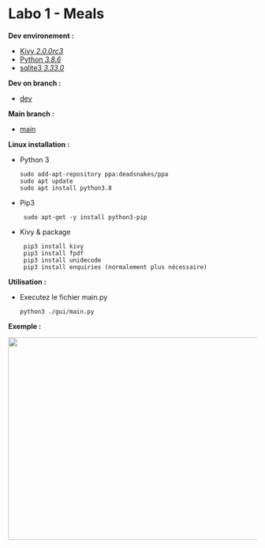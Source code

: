 # **Labo 1** - Meals 

**Dev environement :**

- [Kivy *2.0.0rc3*](https://kivy.org/#home) 
- [Python *3.8.6*](https://www.python.org/) 
- [sqlite3 *3.33.0*](https://www.sqlite.org/index.html)


**Dev on branch :**

- [dev](https://github.com/badouuuuuu/labo1/tree/dev)

**Main branch :**

- [main](https://github.com/badouuuuuu/labo1/tree/main)

**Linux installation :**

 - Python 3
 
  	   sudo add-apt-repository ppa:deadsnakes/ppa
  	   sudo apt update
	   sudo apt install python3.8

- Pip3
 
  	   sudo apt-get -y install python3-pip

- Kivy & package
 
  	   pip3 install kivy
	   pip3 install fpdf
	   pip3 install unidecode
	   pip3 install enquiries (normalement plus nécessaire)
 
**Utilisation :** 

 - Executez le fichier main.py
 
  	   python3 ./gui/main.py

 
**Exemple :**
<p align="center">
<img src="https://i.imgur.com/hvw02Ux.gif?raw=True" width="520" height="410">
</p>


